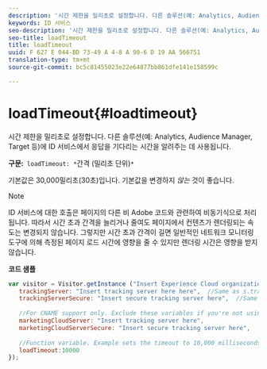 ```yaml
---
description: '시간 제한을 밀리초로 설정합니다. 다른 솔루션(예: Analytics, Audience Manager, Target 등)에 ID 서비스에서 응답을 기다리는 시간을 알려주는 데 사용됩니다.'
keywords: ID 서비스
seo-description: '시간 제한을 밀리초로 설정합니다. 다른 솔루션(예: Analytics, Audience Manager, Target 등)에 ID 서비스에서 응답을 기다리는 시간을 알려주는 데 사용됩니다.'
seo-title: loadTimeout
title: loadTimeout
uuid: F 627 E 044-BD 73-49 A 4-8 A 90-6 D 19 AA 566751
translation-type: tm+mt
source-git-commit: bc5c81455023e22e64877bb861dfe141e158599c

---
```



# loadTimeout{#loadtimeout}

시간 제한을 밀리초로 설정합니다. 다른 솔루션(예: Analytics, Audience Manager, Target 등)에 ID 서비스에서 응답을 기다리는 시간을 알려주는 데 사용됩니다.

**구문:**` loadTimeout: *`간격 (밀리초 단위)`*`

기본값은 30,000밀리초(30초)입니다. 기본값을 변경하지 *않는* 것이 좋습니다.

>[!NOTE]
>
>ID 서비스에 대한 호출은 페이지의 다른 비 Adobe 코드와 관련하여 비동기식으로 처리됩니다. 따라서 시간 초과 간격을 늘리거나 줄여도 페이지에서 컨텐츠가 렌더링되는 속도는 변경되지 않습니다. 그렇지만 시간 초과 간격이 길면 일반적인 네트워크 모니터링 도구에 의해 측정된 페이지 로드 시간에 영향을 줄 수 있지만 렌더링 시간은 영향을 받지 않습니다.

**코드 샘플**

```js
var visitor = Visitor.getInstance ("Insert Experience Cloud organization ID here",{ 
   trackingServer: "Insert tracking server here here",  //Same as s.trackingServer 
   trackingServerSecure: "Insert secure tracking server here",  //Same as s.trackingServerSecure 
 
   //For CNAME support only. Exclude these variables if you're not using CNAME 
   marketingCloudServer: "Insert tracking server here", 
   marketingCloudServerSecure: "Insert secure tracking server here", 
 
   //Function variable. Example sets the timeout to 10,000 milliseconds (10 seconds). 
   loadTimeout:10000 
});
```

